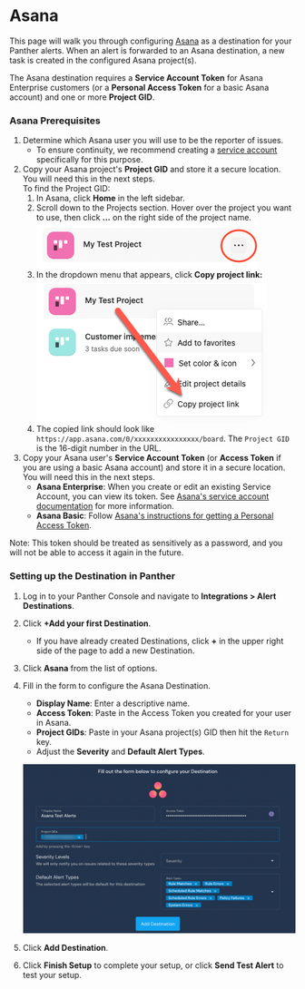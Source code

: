 # Asana

This page will walk you through configuring [Asana](https://asana.com) as a destination for your Panther alerts. When an alert is forwarded to an Asana destination, a new task is created in the configured Asana project(s).

The Asana destination requires a **Service Account Token** for Asana Enterprise customers (or a **Personal Access Token** for a basic Asana account)  and one or more **Project GID**.&#x20;

### Asana Prerequisites

1. Determine which Asana user you will use to be the reporter of issues.
   * To ensure continuity, we recommend creating a [service account](https://asana.com/guide/help/premium/service-accounts) specifically for this purpose.
2. Copy your Asana project's **Project GID** and store it a secure location. You will need this in the next steps. \
   To find the Project GID:
   1. In Asana, click **Home** in the left sidebar.
   2. Scroll down to the Projects section. Hover over the project you want to use, then click **…** on the right side of the project name.\
      ![](../.gitbook/assets/asana-project.png)
   3. In the dropdown menu that appears, click **Copy project link:**\
      ![](../.gitbook/assets/asana-project-link.png)
   4. The copied link should look like `https://app.asana.com/0/xxxxxxxxxxxxxxxx/board`. The `Project GID` is the 16-digit number in the URL.
3. Copy your Asana user's **Service Account Token** (or **Access Token** if you are using a basic Asana account) and store it in a secure location. You will need this in the next steps.&#x20;
   * **Asana Enterprise**: When you create or edit an existing Service Account, you can view its token. See [Asana's service account documentation](https://asana.com/guide/help/premium/service-accounts) for more information.
   * **Asana Basic**: Follow [Asana's instructions for getting a Personal Access Token](https://developers.asana.com/docs/authentication-quick-start).

Note: This token should be treated as sensitively as a password, and you will not be able to access it again in the future.



### Setting up the Destination in Panther

1. Log in to your Panther Console and navigate to **Integrations > Alert Destinations**.&#x20;
2. Click **+Add your first Destination**.
   * If you have already created Destinations, click **+** in the upper right side of the page to add a new Destination.
3. Click **Asana** from the list of options.
4.  Fill in the form to configure the Asana Destination.

    * **Display Name**: Enter a descriptive name.
    * **Access Token**: Paste in the Access Token you created for your user in Asana.
    * **Project GIDs**: Paste in your Asana project(s) GID then hit the `Return` key.
    * Adjust the **Severity** and **Default Alert Types**.

    ![](../.gitbook/assets/asana-form.png)
5. Click **Add Destination**.
6. Click **Finish Setup** to complete your setup, or click **Send Test Alert** to test your setup.
